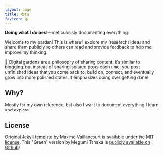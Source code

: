 ```yaml
---
layout: page
title: Meta
favicon: 🪴
---
```


**Doing what I do best**—meticulously documenting everything.

Welcome to my garden! This is where I explore my (research) ideas and share them publicly so others can read and provide feedback to help me improve my thinking.

<section class="callout">
🍃 Digital gardens are a philosophy of sharing content. It’s similar to blogging, but instead of sharing isolated posts each time, you post unfinished ideas that you come back to, build on, connect, and eventually grow into more polished states. It emphasizes doing over getting done!
</section>

## Why?
Mostly for my own reference, but also I want to document everything I learn and explore.

## License
<p>
<a class="internal-link" href="https://github.com/maximevaillancourt/digital-garden-jekyll-template">Original Jekyll template</a> by Maxime Vaillancourt is available under the <a class="internal-link" href="/LICENSE.md">MIT license</a>.
This "Green" version by Megumi Tanaka is <a class="internal-link" href="https://github.com/meewgumi/green-web-template">publicly available on Github</a>!
